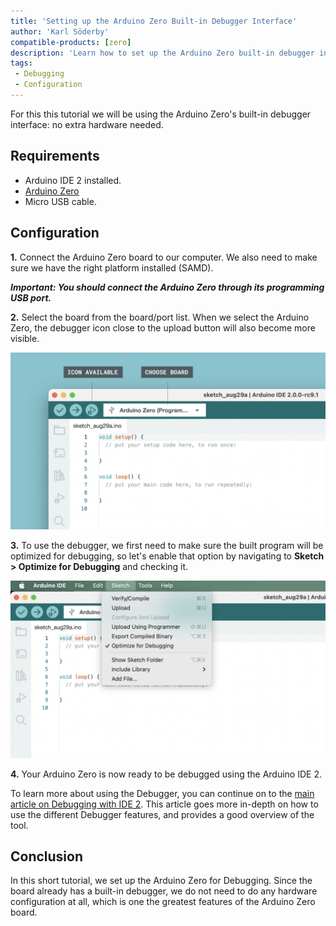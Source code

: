 ```yaml
---
title: 'Setting up the Arduino Zero Built-in Debugger Interface'
author: 'Karl Söderby'
compatible-products: [zero]
description: 'Learn how to set up the Arduino Zero built-in debugger interface, which can be used directly with the IDE 2, without any extra hardware.'
tags:
 - Debugging
 - Configuration
---
```


For this this tutorial we will be using the Arduino Zero's built-in debugger interface: no extra hardware needed.

## Requirements

- Arduino IDE 2 installed. 
- [Arduino Zero](https://store.arduino.cc/arduino-zero)
- Micro USB cable.

## Configuration

**1.** Connect the Arduino Zero board to our computer. We also need to make sure we have the right platform installed (SAMD).

***Important: You should connect the Arduino Zero through its programming USB port.***

**2.** Select the board from the board/port list. When we select the Arduino Zero, the debugger icon close to the upload button will also become more visible.

![Debugger icon available if board is supported.](assets/icon-available.png)

**3.** To use the debugger, we first need to make sure the built program will be optimized for debugging, so let's enable that option by navigating to **Sketch > Optimize for Debugging** and checking it.

![Enable "Optimize for Debugging" option.](assets/optimize-debugger.png)

**4.** Your Arduino Zero is now ready to be debugged using the Arduino IDE 2.

To learn more about using the Debugger, you can continue on to the [main article on Debugging with IDE 2](/software/ide-v2/tutorials/ide-v2-debugger). This article goes more in-depth on how to use the different Debugger features, and provides a good overview of the tool.  

## Conclusion

In this short tutorial, we set up the Arduino Zero for Debugging. Since the board already has a built-in debugger, we do not need to do any hardware configuration at all, which is one the greatest features of the Arduino Zero board. 

